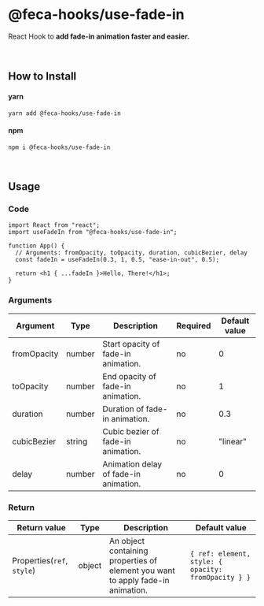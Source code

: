# @feca-hooks/use-fade-in

React Hook to **add fade-in animation faster and easier.**

<br />

## How to Install

#### yarn

`yarn add @feca-hooks/use-fade-in`

#### npm

`npm i @feca-hooks/use-fade-in`

<br />

## Usage

### Code

```
import React from "react";
import useFadeIn from "@feca-hooks/use-fade-in";

function App() {
  // Arguments: fromOpacity, toOpacity, duration, cubicBezier, delay
  const fadeIn = useFadeIn(0.3, 1, 0.5, "ease-in-out", 0.5);

  return <h1 { ...fadeIn }>Hello, There!</h1>;
}
```

### Arguments

| **Argument** | **Type** | **Description**                       | **Required** | **Default value** |
| ------------ | -------- | ------------------------------------- | ------------ | ----------------- |
| fromOpacity  | number   | Start opacity of fade-in animation.   | no           | 0                 |
| toOpacity    | number   | End opacity of fade-in animation.     | no           | 1                 |
| duration     | number   | Duration of fade-in animation.        | no           | 0.3               |
| cubicBezier  | string   | Cubic bezier of fade-in animation.    | no           | "linear"          |
| delay        | number   | Animation delay of fade-in animation. | no           | 0                 |

### Return

| **Return value**           | **Type** | **Description**                                                                 | **Default value**                                   |
| -------------------------- | -------- | ------------------------------------------------------------------------------- | --------------------------------------------------- |
| Properties(`ref`, `style`) | object   | An object containing properties of element you want to apply fade-in animation. | `{ ref: element, style: { opacity: fromOpacity } }` |
